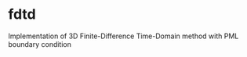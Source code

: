 fdtd
=================

Implementation of 3D Finite-Difference Time-Domain method with PML boundary condition
